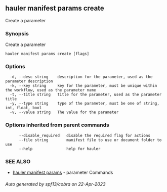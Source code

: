 ## hauler manifest params create

Create a parameter

### Synopsis

Create a parameter

```
hauler manifest params create [flags]
```

### Options

```
  -d, --desc string    description for the parameter, used as the parameter description
  -k, --key string     key for the parameter, must be unique within the workflow, used as the parameter name
  -t, --title string   title for the parameter, used as the parameter title
  -y, --type string    type of the parameter, must be one of string, int, float, bool
  -v, --value string   The value for the parameter
```

### Options inherited from parent commands

```
      --disable_required   disable the required flag for actions
      --file string        manifest file to use or document folder to use
      --help               help for hauler
```

### SEE ALSO

* [hauler manifest params](hauler_manifest_params.md)	 - parameter Commands

###### Auto generated by spf13/cobra on 22-Apr-2023
